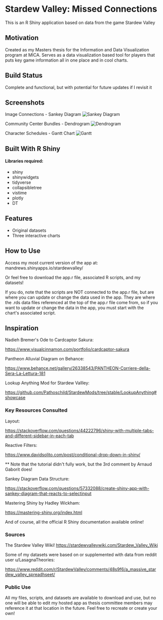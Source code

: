 # Stardew Valley: Missed Connections
This is an R Shiny application based on data from the game Stardew Valley

## Motivation
Created as my Masters thesis for the Information and Data Visualization program at MICA. Serves as a data visualization based tool for players that puts key game information all in one place and in cool charts.

## Build Status
Complete and functional, but with potential for future updates if I revisit it

## Screenshots
Image Connections - Sankey Diagram
![Sankey Diagram](stardew-valley-connections/Sankey_Screenshot.png)

Community Center Bundles - Dendrogram
![Dendrogram](stardew-valley-connections/Dendrogram_Screenshot.png)

Character Schedules - Gantt Chart
![Gantt](stardew-valley-connections/Gantt_Screenshot.png)



## Built With R Shiny
#### Libraries required:
* shiny
* shinywidgets
* tidyverse
* collapsibletree
* vistime
* plotly
* DT

## Features
* Original datasets
* Three interactive charts

## How to Use
Access my most current version of the app at: mandrews.shinyapps.io/stardewvalley/

Or feel free to download the app.r file, associated R scripts, and my datasets! 

If you do, note that the scripts are NOT connected to the app.r file, but are where you can update or change the data used in the app. They are where the .rds data files referenced at the top of the app.r file come from, so if you want to update or change the data in the app, you must start with the chart's associated script.

## Inspiration

Nadieh Bremer's Ode to Cardcaptor Sakura: 

https://www.visualcinnamon.com/portfolio/cardcaptor-sakura

Pantheon Alluvial Diagram on Behance: 

https://www.behance.net/gallery/26338543/PANTHEON-Corriere-della-Sera-La-Lettura-181

Lookup Anything Mod for Stardew Vallley:

https://github.com/Pathoschild/StardewMods/tree/stable/LookupAnything#showcase

### Key Resources Consulted
Layout:

https://stackoverflow.com/questions/44222796/shiny-with-multiple-tabs-and-different-sidebar-in-each-tab

Reactive Filters:

https://www.davidsolito.com/post/conditional-drop-down-in-shiny/

** Note that the tutorial didn't fully work, but the 3rd comment by Arnaud Gaborit does! 

Sankey Diagram Data Structure:

https://stackoverflow.com/questions/57332088/create-shiny-app-with-sankey-diagram-that-reacts-to-selectinput

Mastering Shiny by Hadley Wickham:

https://mastering-shiny.org/index.html

And of course, all the official R Shiny documentation available online!

### Sources
The Stardew Valley Wiki!
https://stardewvalleywiki.com/Stardew_Valley_Wiki

Some of my datasets were based on or supplemented with data from reddit user u/LasagnaTheories:

https://www.reddit.com/r/StardewValley/comments/48s9f6/a_massive_stardew_valley_spreadhseet/

### Public Use
All my files, scripts, and datasets are available to download and use, but no one will be able to edit my hosted app as thesis committee members may reference it at that location in the future. Feel free to recreate or create your own!